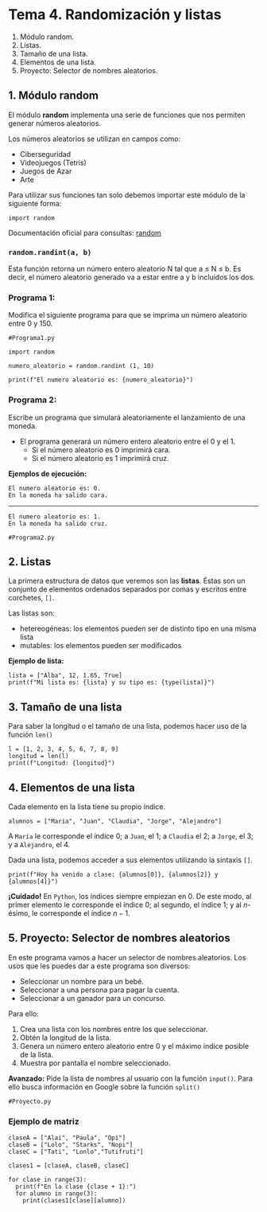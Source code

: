 # **Tema 4. Randomización y listas**
1. Módulo random.
2. Listas.
3. Tamaño de una lista.
4. Elementos de una lista.
5. Proyecto: Selector de nombres aleatorios.

## **1. Módulo random**

El módulo **random** implementa una serie de funciones que nos permiten generar números aleatorios.

Los números aleatorios se utilizan en campos como:

*   Ciberseguridad
*   Videojuegos (Tetris)
*   Juegos de Azar
*   Arte


Para utilizar sus funciones tan solo debemos importar este módulo de la siguiente forma:

```
import random
```

Documentación oficial para consultas: [random](https://docs.python.org/es/3/library/random.html)

### `random.randint(a, b)`

Esta función retorna un número entero aleatorio N tal que a $\le$ N $\le$ b. Es decir, el número aleatorio generado va a estar entre a y b incluidos los dos.

### **Programa 1:**

Modifica el siguiente programa para que se imprima un número aleatorio entre 0 y 150.

```
#Programa1.py

import random

numero_aleatorio = random.randint (1, 10)

print(f"El numero aleatorio es: {numero_aleatorio}")
```

### **Programa 2:**

Escribe un programa que simulará aleatoriamente el lanzamiento de una moneda.
*   El programa generará un número entero aleatorio entre el 0 y el 1.
    *   Si el número aleatorio es 0 imprimirá cara.
    *   Si el número aleatorio es 1 imprimirá cruz.

**Ejemplos de ejecución:**

    El numero aleatorio es: 0.
    En la moneda ha salido cara.
---
    El numero aleatorio es: 1.
    En la moneda ha salido cruz.

```
#Programa2.py
```

## **2. Listas**

La primera estructura de datos que veremos son las **listas**. Éstas son un conjunto de elementos ordenados separados por comas y escritos entre corchetes, `[]`.

Las listas son:
- hetereogéneas: los elementos pueden ser de distinto tipo en una misma lista
- mutables: los elementos pueden ser modificados

**Ejemplo de lista:**

```
lista = ["Alba", 12, 1.65, True]
print(f"Mi lista es: {lista} y su tipo es: {type(lista)}")
```

## **3. Tamaño de una lista**

Para saber la longitud o el tamaño de una lista, podemos hacer uso de la función `len()`

```
l = [1, 2, 3, 4, 5, 6, 7, 8, 9]
longitud = len(l)
print(f"Longitud: {longitud}")
```

## **4. Elementos de una lista**

Cada elemento en la lista tiene su propio índice.

```
alumnos = ["Maria", "Juan", "Claudia", "Jorge", "Alejandro"]
```

A `María` le corresponde el índice 0; a `Juan`, el 1; a `Claudia` el 2; a `Jorge`, el 3; y a `Alejandro`, el 4.

Dada una lista, podemos acceder a sus elementos utilizando la sintaxis `[]`.

```
print(f"Hoy ha venido a clase: {alumnos[0]}, {alumnos[2]} y {alumnos[4]}")
```

**¡Cuidado!** En `Python`, los índices siempre empiezan en 0. De este modo, al primer elemento le corresponde el índice 0; al segundo, el índice 1; y al $n$-ésimo, le corresponde el índice $n−1$.

## **5. Proyecto: Selector de nombres aleatorios**

En este programa vamos a hacer un selector de nombres aleatorios. Los usos que les puedes dar a este programa son diversos:

* Seleccionar un nombre para un bebé.
* Seleccionar a una persona para pagar la cuenta.
* Seleccionar a un ganador para un concurso.

Para ello:
1.   Crea una lista con los nombres entre los que seleccionar.
2.   Obtén la longitud de la lista.
3.   Genera un número entero aleatorio entre 0 y el máximo índice posible de la lista.
4.   Muestra por pantalla el nombre seleccionado.

**Avanzado:** Pide la lista de nombres al usuario con la función `input()`. Para ello busca información en Google sobre la función `split()`

```
#Proyecto.py
```

### Ejemplo de matriz

```
claseA = ["Alai", "Paula", "Opi"]
claseB = ["Lolo", "Starks", "Nopi"]
claseC = ["Tati", "Lonlo","Tutifruti"]

clases1 = [claseA, claseB, claseC]

for clase in range(3):
  print(f"En la clase {clase + 1}:")
  for alumno in range(3):
    print(clases1[clase][alumno])
```